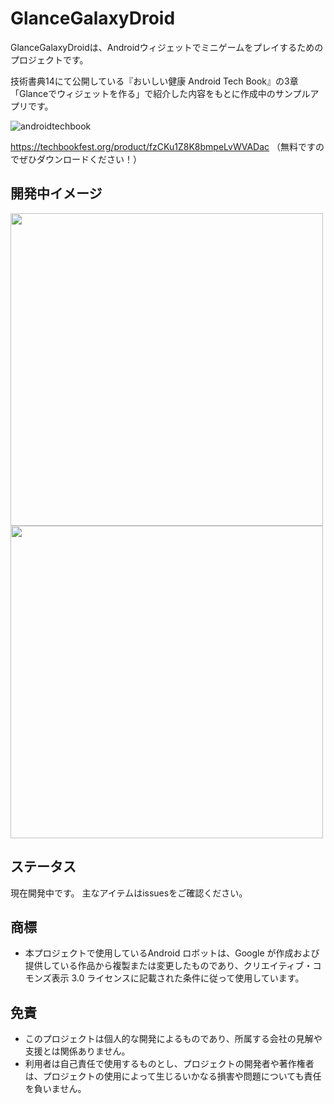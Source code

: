 # GlanceGalaxyDroid
 
GlanceGalaxyDroidは、Androidウィジェットでミニゲームをプレイするためのプロジェクトです。

技術書典14にて公開している『おいしい健康 Android Tech Book』の3章「Glanceでウィジェットを作る」で紹介した内容をもとに作成中のサンプルアプリです。

![androidtechbook](https://github.com/kumokumot/GlanceGalaxyDroid/assets/87587734/ed3c423b-72cc-46ad-8a15-884f4fc76e99)

https://techbookfest.org/product/fzCKu1Z8K8bmpeLvWVADac （無料ですのでぜひダウンロードください！）



## 開発中イメージ
<img height="500" src="https://github.com/kumokumot/GlanceGalaxyDroid/assets/87587734/4fe06fa5-8e13-4135-876d-b83668bc0237">
<img height="500" src="https://github.com/kumokumot/GlanceGalaxyDroid/assets/87587734/488a7597-be1f-4bba-81d6-21552716bb2a">


## ステータス
現在開発中です。
主なアイテムはissuesをご確認ください。


## 商標
- 本プロジェクトで使用しているAndroid ロボットは、Google が作成および提供している作品から複製または変更したものであり、クリエイティブ・コモンズ表示 3.0 ライセンスに記載された条件に従って使用しています。


## 免責
- このプロジェクトは個人的な開発によるものであり、所属する会社の見解や支援とは関係ありません。
- 利用者は自己責任で使用するものとし、プロジェクトの開発者や著作権者は、プロジェクトの使用によって生じるいかなる損害や問題についても責任を負いません。
